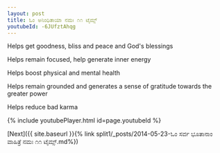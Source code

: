 ```yaml
---
layout: post
title: ಓಂ ಅನಿಂಧಿತಾಯಾ ನಮಃ ೧೧ ಟೈಮ್ಸ್
youtubeId: -6JUfztAhqg
---
```

 
 
Helps get goodness, bliss and peace and God's blessings
 
Helps remain focused, help generate inner energy 
 
Helps boost physical and mental health 
 
Helps remain grounded and generates a sense of gratitude towards the greater power 
 
Helps reduce bad karma
 
 
 
 


{% include youtubePlayer.html id=page.youtubeId %}
 
[Next]({{ site.baseurl }}{% link  split1/_posts/2014-05-23-ಓಂ ಸರ್ವ ಭೂತಾನಾಂ ವಾಹಿತ್ರೆ ನಮಃ ೧೧ ಟೈಮ್ಸ್.md%})
 
